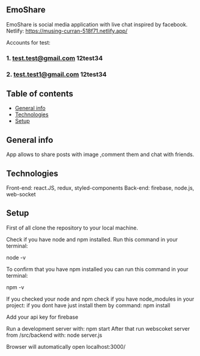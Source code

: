 ## EmoShare

EmoShare is social media application with live chat inspired by facebook.
Netlify: https://musing-curran-518f71.netlify.app/

Accounts for test:

### 1. test.test@gmail.com 12test34

### 2. test.test1@gmail.com 12test34

## Table of contents

- [General info](#general-info)
- [Technologies](#technologies)
- [Setup](#setup)

## General info

App allows to share posts with image ,comment them and chat with friends.

## Technologies

Front-end: react.JS, redux, styled-components
Back-end: firebase, node.js, web-socket

## Setup

First of all clone the repository to your local machine.

Check if you have node and npm installed. Run this command in your terminal:

node -v

To confirm that you have npm installed you can run this command in your terminal:

npm -v

If you checked your node and npm check if you have node_modules in your project:
if you dont have just install them by command:
npm install

Add your api key for firebase

Run a development server with:
npm start
After that run webscoket server from /src/backend with:
node server.js

Browser will automatically open localhost:3000/
